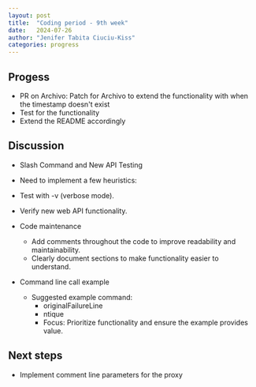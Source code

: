 ```yaml
---
layout: post
title:  "Coding period - 9th week"
date:   2024-07-26
author: "Jenifer Tabita Ciuciu-Kiss"
categories: progress
---
```


## Progess

- PR on Archivo: Patch for Archivo to extend the functionality with when the timestamp doesn't exist
- Test for the functionality
- Extend the README accordingly

## Discussion
- Slash Command and New API Testing
- Need to implement a few heuristics:
- Test with -v (verbose mode).
- Verify new web API functionality.

- Code maintenance
    - Add comments throughout the code to improve readability and maintainability.
    - Clearly document sections to make functionality easier to understand.

- Command line call example
    - Suggested example command:
        - originalFailureLine
        - ntique
        - Focus: Prioritize functionality and ensure the example provides value.

## Next steps
- Implement comment line parameters for the proxy